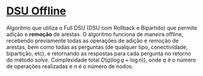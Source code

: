 # [DSU Offline](offline_dsu.cpp)

Algoritmo que utiliza o Full DSU (DSU com Rollback e Bipartido) que permite adição e **remoção** de arestas. O algoritmo funciona de maneira offline, recebendo previamente todas as operações de adição e remoção de arestas, bem como todas as perguntas (de qualquer tipo, conectividade, bipartição, etc), e retornando as respostas para cada pergunta no retorno do método $solve$. Complexidade total $O(q (\log q + \log n))$, onde $q$ é o número de operações realizadas e $n$ é o número de nodos.